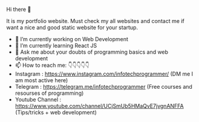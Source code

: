 Hi there 👋

<!--
**infotechprogrammer/infotechprogrammer** is a ✨ _special_ ✨ repository because its `README.md` (this file) appears on your GitHub profile.

Here are some ideas to get you started:

- 🔭 I’m currently working on Web Development
- 🌱 I’m currently learning React JS
- 👯 I’m looking to collaborate on ...
- 🤔 I’m looking for help with ...
- 💬 Ask me about your doubts of programming basics and web development
- 📫 How to reach me: Instagram : https://www.instagram.com/infotechprogrammer/
-->
It is my portfolio website. Must check my all websites and contact me if want a nice and good static website for your startup.

- 🔭 I’m currently working on Web Development
- 🌱 I’m currently learning React JS
- 💬 Ask me about your doubts of programming basics and web development
- 📫 How to reach me: 👇👇👇👇👇
- Instagram : https://www.instagram.com/infotechprogrammer/ (DM me I am most active here)
- Telegram : https://telegram.me/infotechprogrammer (Free courses and resourses of programming)
- Youtube Channel : https://www.youtube.com/channel/UCjSmUb5HMaQvE7jvgnANFFA (Tips/tricks + web development)
